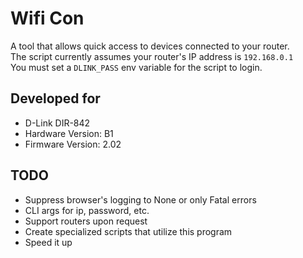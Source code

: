 # Wifi Con

A tool that allows quick access to devices connected to your router.  
The script currently assumes your router's IP address is `192.168.0.1`  
You must set a `DLINK_PASS` env variable for the script to login.  

## Developed for

- D-Link DIR-842
- Hardware Version: B1
- Firmware Version: 2.02

## TODO

- Suppress browser's logging to None or only Fatal errors
- CLI args for ip, password, etc.
- Support routers upon request
- Create specialized scripts that utilize this program
- Speed it up
